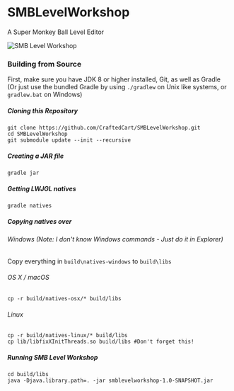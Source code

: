 # SMBLevelWorkshop
A Super Monkey Ball Level Editor

![SMB Level Workshop](http://i.imgur.com/GWSLPnv.png)

### Building from Source
First, make sure you have JDK 8 or higher installed, Git, as well as Gradle (Or just use the bundled Gradle by using `./gradlew` on Unix like systems, or `gradlew.bat` on Windows)

##### Cloning this Repository
```shell
git clone https://github.com/CraftedCart/SMBLevelWorkshop.git
cd SMBLevelWorkshop
git submodule update --init --recursive
```
##### Creating a JAR file
```shell
gradle jar
```

##### Getting LWJGL natives
```shell
gradle natives
```

##### Copying natives over
###### Windows *(Note: I don't know Windows commands - Just do it in Explorer)*
Copy everything in `build\natives-windows` to `build\libs`

###### OS X / macOS
```shell
cp -r build/natives-osx/* build/libs
```

###### Linux
```shell
cp -r build/natives-linux/* build/libs
cp lib/libfixXInitThreads.so build/libs #Don't forget this!
```

##### Running SMB Level Workshop
```shell
cd build/libs
java -Djava.library.path=. -jar smblevelworkshop-1.0-SNAPSHOT.jar
```
